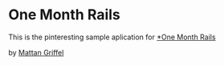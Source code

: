 # One Month Rails 

This is the pinteresting sample aplication for 
[*One Month Rails](http://onemonthrails.com)

by [Mattan Griffel](http://mattangriffel.com)